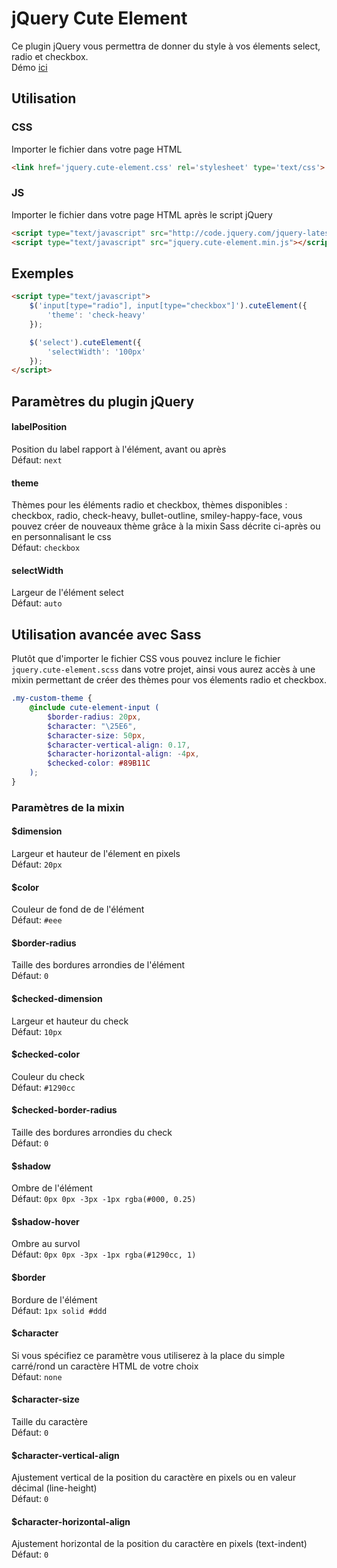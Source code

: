 # jQuery Cute Element
Ce plugin jQuery vous permettra de donner du style à vos élements select, radio et checkbox.  
Démo [ici](http://symcms.comstep.fr/backend/library/jQueryCuteElement/index.html)  

## Utilisation

### CSS
Importer le fichier dans votre page HTML
```html
<link href='jquery.cute-element.css' rel='stylesheet' type='text/css'>
```  

### JS
Importer le fichier dans votre page HTML après le script jQuery
```html
<script type="text/javascript" src="http://code.jquery.com/jquery-latest.min.js"></script>
<script type="text/javascript" src="jquery.cute-element.min.js"></script>
```  

## Exemples
```html
<script type="text/javascript">
    $('input[type="radio"], input[type="checkbox"]').cuteElement({
        'theme': 'check-heavy'
    });

    $('select').cuteElement({
        'selectWidth': '100px'
    });
</script>
``` 

## Paramètres du plugin jQuery

#### labelPosition
Position du label rapport à l'élément, avant ou après  
Défaut: `next`

#### theme
Thèmes pour les éléments radio et checkbox, thèmes disponibles : checkbox, radio, check-heavy, bullet-outline, smiley-happy-face, vous pouvez créer de nouveaux thème grâce à la mixin Sass décrite ci-après ou en personnalisant le css  
Défaut: `checkbox`

#### selectWidth
Largeur de l'élément select  
Défaut: `auto`


## Utilisation avancée avec Sass
Plutôt que d'importer le fichier CSS vous pouvez inclure le fichier `jquery.cute-element.scss` dans votre projet, ainsi vous aurez accès à une mixin permettant de créer des thèmes pour vos élements radio et checkbox.

```scss
.my-custom-theme {
    @include cute-element-input (
        $border-radius: 20px,
        $character: "\25E6",
        $character-size: 50px,
        $character-vertical-align: 0.17,
        $character-horizontal-align: -4px,
        $checked-color: #89B11C
    );
}
``` 
### Paramètres de la mixin

#### $dimension
Largeur et hauteur de l'élement en pixels  
Défaut: `20px`

#### $color
Couleur de fond de de l'élément  
Défaut: `#eee`

#### $border-radius
Taille des bordures arrondies de l'élément  
Défaut: `0`

#### $checked-dimension
Largeur et hauteur du check  
Défaut: `10px`

#### $checked-color
Couleur du check  
Défaut: `#1290cc`

#### $checked-border-radius
Taille des bordures arrondies du check  
Défaut: `0`

#### $shadow
Ombre de l'élément  
Défaut: `0px 0px -3px -1px rgba(#000, 0.25)`

#### $shadow-hover
Ombre au survol  
Défaut: `0px 0px -3px -1px rgba(#1290cc, 1)`

#### $border
Bordure de l'élément  
Défaut: `1px solid #ddd`

#### $character
Si vous spécifiez ce paramètre vous utiliserez à la place du simple carré/rond un caractère HTML de votre choix  
Défaut: `none`

#### $character-size
Taille du caractère  
Défaut: `0`

#### $character-vertical-align
Ajustement vertical de la position du caractère en pixels ou en valeur décimal (line-height)  
Défaut: `0`

#### $character-horizontal-align
Ajustement horizontal de la position du caractère en pixels (text-indent)  
Défaut: `0`
